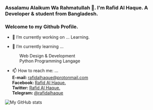 ### <p style="align:centre;">Assalamu Alaikum Wa Rahmatullah 👋. I'm Rafid Al Haque. A Developer &amp; student from Bangladesh.</p>

### Welcome to my Github Profile.

- 🔭 I’m currently working on ... Learning.
- 🌱 I’m currently learning ... 
  <ul>Web Design & Development</ul>
  <ul>Python Programming Langage</ul>

- 📫 How to reach me: ...<br/> 
<strong>E-mail: </strong><a href="mailto:rafidalhaque@protonmail.com">rafidalhaque@protonmail.com</a><br/>
<strong>Facebook: </strong><a href="https://www.facebook.com/rafidalhaqueofficial" target="_blank">Rafid Al Haque.</a><br/>
<strong>Twitter: </strong><a href="https://www.twitter.com/rafidalhaque" target="_blank">Rafid Al Haque.</a><br/>
<strong>Telegram: </strong><a href="https://t.me/rafidalhaque" target="_blank">@rafidalhaque</a><br/>


![My GitHub stats](https://github-readme-stats.vercel.app/api?username=rafidalhaque&show_icons=true&theme=radical)


